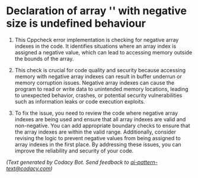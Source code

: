 # Declaration of array '' with negative size is undefined behaviour

1. This Cppcheck error implementation is checking for negative array indexes in the code. It identifies situations where an array index is assigned a negative value, which can lead to accessing memory outside the bounds of the array.

2. This check is crucial for code quality and security because accessing memory with negative array indexes can result in buffer underrun or memory corruption issues. Negative array indexes can cause the program to read or write data to unintended memory locations, leading to unexpected behavior, crashes, or potential security vulnerabilities such as information leaks or code execution exploits.

3. To fix the issue, you need to review the code where negative array indexes are being used and ensure that all array indexes are valid and non-negative. You can add appropriate boundary checks to ensure that the array indexes are within the valid range. Additionally, consider revising the logic to prevent negative values from being assigned to array indexes in the first place. By addressing these issues, you can improve the reliability and security of your code.

_(Text generated by Codacy Bot. Send feedback to ai-pattern-text@codacy.com)_
